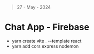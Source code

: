 > 27 - May - 2024

# Chat App - Firebase

- yarn create vite . --template react
- yarn add cors express nodemon
